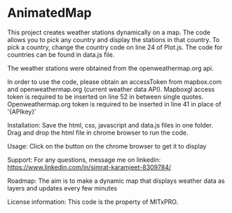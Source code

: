 # AnimatedMap

This project creates weather stations dynamically on a map.  The code allows you to pick any country and display the stations in that country.  To pick a country, change the country code on line 24 of Plot.js.  The code for countries can be found in data.js file.  

The weather stations were obtained from the openweathermap.org api.  

In order to use the code, please obtain an accessToken from mapbox.com and openweathermap.org (current weather data API).  Mapboxgl access token is required to be inserted on line 52 in between single quotes.  Openweathermap.org token is required to be inserted in line 41 in place of '{APIkey}'

Installation: Save the html, css, javascript and data.js files in one folder.  Drag and drop the html file in chrome browser to run the code.

Usage: Click on the button on the chrome browser to get it to display

Support: For any questions, message me on linkedin: https://www.linkedin.com/in/simrat-karamjeet-8309784/

Roadmap: The aim is to make a dynamic map that displays weather data as layers and updates every few minutes

License information: This code is the property of MITxPRO.  
